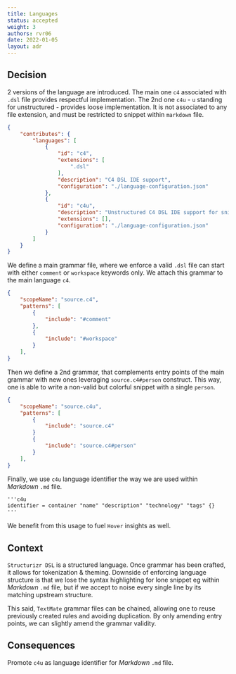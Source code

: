 ```yaml
---
title: Languages
status: accepted
weight: 3
authors: rvr06
date: 2022-01-05
layout: adr
---
```


## Decision

2 versions of the language are introduced. The main one `c4` associated with `.dsl` file provides respectful implementation. The 2nd one `c4u` - `u` standing for unstructured - provides loose implementation. It is not associated to any file extension, and must be restricted to snippet within `markdown` file.

```json
{
    "contributes": {
        "languages": [
            {
                "id": "c4",
                "extensions": [
                    ".dsl"
                ],
                "description": "C4 DSL IDE support",
                "configuration": "./language-configuration.json"
            },
            {
                "id": "c4u",
                "description": "Unstructured C4 DSL IDE support for snippet purpose",
                "extensions": [],
                "configuration": "./language-configuration.json"
            }
        ]
    }
}
```

We define a main grammar file, where we enforce a valid `.dsl` file can start with either `comment` or `workspace` keywords only. We attach this grammar to the main language `c4`.

```json
{
    "scopeName": "source.c4",
    "patterns": [
        {
            "include": "#comment"
        },
        {
            "include": "#workspace"
        }
    ],
}
```

Then we define a 2nd grammar, that complements entry points of the main grammar with new ones leveraging `source.c4#person` construct. This way, one is able to write a non-valid but colorful snippet with a single `person`. 

```json
{
    "scopeName": "source.c4u",
    "patterns": [
        {
            "include": "source.c4"
        }
        {
            "include": "source.c4#person"
        }
    ],
}
```

Finally, we use `c4u` language identifier the way we are used within _Markdown_ `.md` file.

```md
'''c4u
identifier = container "name" "description" "technology" "tags" {}
'''
```

We benefit from this usage to fuel `Hover` insights as well.

## Context

`Structurizr DSL` is a structured language. Once grammar has been crafted, it allows for tokenization & theming. Downside of enforcing language structure is that we lose the syntax highlighting for lone snippet eg within _Markdown_ `.md` file, but if we accept to noise every single line by its matching upstream structure.

This said, `TextMate` grammar files can be chained, allowing one to reuse previously created rules and avoiding duplication. By only amending entry points, we can slightly amend the grammar validity.

## Consequences

Promote `c4u` as language identifier for _Markdown_ `.md` file.

